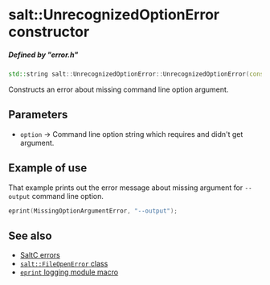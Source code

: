# salt::UnrecognizedOptionError constructor
##### Defined by "error.h" 
```cpp
std::string salt::UnrecognizedOptionError::UnrecognizedOptionError(const string& option);
```
Constructs an error about missing command line option argument.

## Parameters
+ `option` -> Command line option string which requires and didn't get argument.

## Example of use
That example prints out the error message about missing argument for `--output` command line option.
```cpp
eprint(MissingOptionArgumentError, "--output");
```

## See also
+ [SaltC errors](../README.md)
+ [`salt::FileOpenError` class](README.md)
+ [`eprint` logging module macro](<eprint-link-placeholder>)